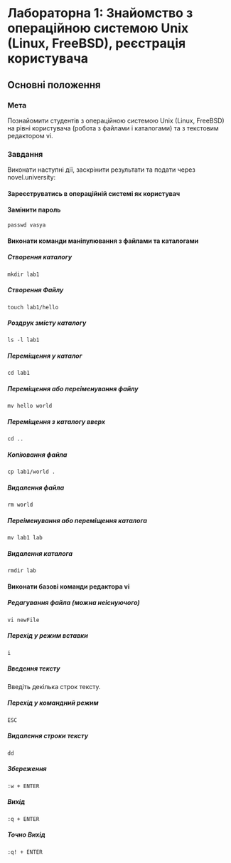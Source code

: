 # Лабораторна 1: Знайомство з операційною системою Unix (Linux, FreeBSD), реєстрація користувача

## Основні положення

### Мета
Познайомити студентів з операційною системою Unix (Linux, FreeBSD) на рівні користувача (робота з файлами і каталогами) та з текстовим редактором vi.

### Завдання
Виконати наступні дії, заскрінити результати та подати через novel.university:

#### Зареєструватись в операційній системі як користувач

#### Замінити пароль
```
passwd vasya
```

#### Виконати команди маніпулювання з файлами та каталогами

##### Створення каталогу
```
mkdir lab1
```

##### Створення Файлу
```
touch lab1/hello
```

##### Роздрук змісту каталогу
```
ls -l lab1
```

##### Переміщення у каталог
```
cd lab1
```

##### Переміщення або переіменування файлу
```
mv hello world
```

##### Переміщення з каталогу вверх
```
cd ..
```

##### Копіювання файла
```
cp lab1/world .
```

##### Видалення файла
```
rm world
```

##### Переіменування або переміщення каталога
```
mv lab1 lab
```

##### Видалення каталога
```
rmdir lab
```

#### Виконати базові команди редактора vi

##### Редагування файла (можна неіснуючого)
```
vi newFile
```

##### Перехід у режим вставки
```
i
```

##### Введення тексту
Введіть декілька строк тексту.

##### Перехід у командний режим
```
ESC
```

##### Видалення строки тексту
```
dd
```

##### Збереження
```
:w + ENTER
```

##### Вихід
```
:q + ENTER
```

##### Точно Вихід
```
:q! + ENTER
```

